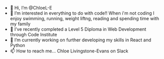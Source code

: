 - 👋 Hi, I’m @ChloeL-E
- 👀 I’m interested in everything to do with code!! When i'm not coding I enjoy swimming, running, weight liftng, reading and spending time with my family 
- 🌱 I’ve recently completed a Level 5 Diploma in Web Development through Code Institute 
- 💞️ I’m currently working on further developing my skills in React and Python
- 📫 How to reach me... Chloe Livingstone-Evans on Slack

<!---
ChloeL-E/ChloeL-E is a ✨ special ✨ repository because its `README.md` (this file) appears on your GitHub profile.
You can click the Preview link to take a look at your changes.
--->
